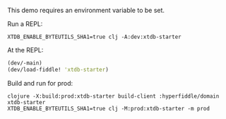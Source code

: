 This demo requires an environment variable to be set.

Run a REPL:
```shell
XTDB_ENABLE_BYTEUTILS_SHA1=true clj -A:dev:xtdb-starter
```
At the REPL:
```clojure
(dev/-main)
(dev/load-fiddle! 'xtdb-starter)
```

Build and run for prod:

```shell
clojure -X:build:prod:xtdb-starter build-client :hyperfiddle/domain xtdb-starter
XTDB_ENABLE_BYTEUTILS_SHA1=true clj -M:prod:xtdb-starter -m prod
```
